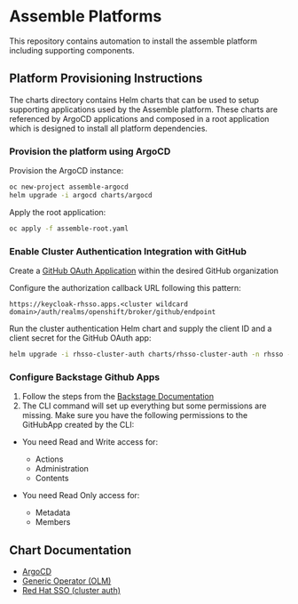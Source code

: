 # Assemble Platforms

This repository contains automation to install the assemble platform including supporting components. 

## Platform Provisioning Instructions

The charts directory contains Helm charts that can be used to setup supporting applications used by the Assemble platform. These charts are referenced by ArgoCD applications and composed in a root application which is designed to install all platform dependencies.

### Provision the platform using ArgoCD

Provision the ArgoCD instance:

```bash
oc new-project assemble-argocd
helm upgrade -i argocd charts/argocd
```

Apply the root application:

```bash
oc apply -f assemble-root.yaml
```

### Enable Cluster Authentication Integration with GitHub

Create a [GitHub OAuth Application](https://docs.github.com/en/developers/apps/building-oauth-apps/creating-an-oauth-app) within the desired GitHub organization

Configure the authorization callback URL following this pattern:
```
https://keycloak-rhsso.apps.<cluster wildcard domain>/auth/realms/openshift/broker/github/endpoint
```

Run the cluster authentication Helm chart and supply the client ID and a client secret for the GitHub OAuth app:
```bash
helm upgrade -i rhsso-cluster-auth charts/rhsso-cluster-auth -n rhsso --set keycloak.realm.identityProvider.clientId=<GITHUB_OAUTH_CLIENTID> --set keycloak.realm.identityProvider.clientSecret=<GITHUB_OAUTH_CLIENTSECRET>
```

### Configure Backstage Github Apps

1. Follow the steps from the [Backstage Documentation](https://backstage.io/docs/integrations/github/github-apps)
2. The CLI command will set up everything but some permissions are missing. Make sure you have the following permissions to the GitHubApp created by the CLI:

* You need Read and Write access for:
    * Actions
    * Administration
    * Contents

* You need Read Only access for:
    * Metadata
    * Members

## Chart Documentation

* [ArgoCD](/charts/argocd)
* [Generic Operator (OLM)](/charts/operator)
* [Red Hat SSO (cluster auth)](charts/rhsso-cluster-auth)
